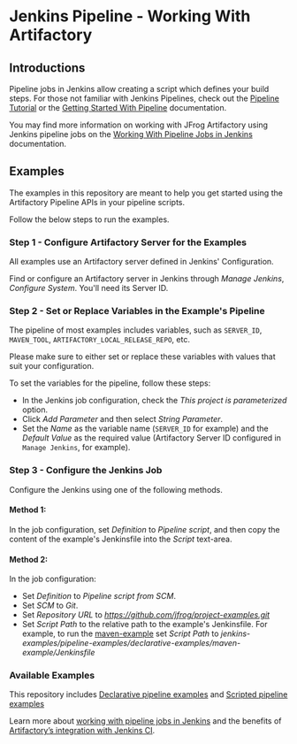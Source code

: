 # Jenkins Pipeline - Working With Artifactory

## Introductions
Pipeline jobs in Jenkins allow creating a script which defines your build steps. 
For those not familiar with Jenkins Pipelines, check out the [Pipeline Tutorial](https://github.com/jenkinsci/pipeline-plugin/blob/master/TUTORIAL.md) or the [Getting Started With Pipeline](https://jenkins.io/doc/book/pipeline/) documentation.

You may find more information on working with JFrog Artifactory using Jenkins pipeline jobs on the [Working With Pipeline Jobs in Jenkins](https://www.jfrog.com/confluence/display/RTF/Working+With+Pipeline+Jobs+in+Jenkins) documentation.

## Examples
The examples in this repository are meant to help you get started using the Artifactory Pipeline APIs in your pipeline scripts.

Follow the below steps to run the examples.

### Step 1 - Configure Artifactory Server for the Examples
All examples use an Artifactory server defined in Jenkins' Configuration.

Find or configure an Artifactory server in Jenkins through *Manage Jenkins*, *Configure System*. You'll need its Server ID.

### Step 2 - Set or Replace Variables in the Example's Pipeline
The pipeline of most examples includes variables, such as `SERVER_ID`, `MAVEN_TOOL`, `ARTIFACTORY_LOCAL_RELEASE_REPO`, etc.

Please make sure to either set or replace these variables with values that suit your configuration.

To set the variables for the pipeline, follow these steps:

* In the Jenkins job configuration, check the *This project is parameterized* option.
* Click *Add Parameter* and then select *String Parameter*.
* Set the *Name* as the variable name (`SERVER_ID` for example) and the *Default Value* as the required value (Artifactory Server ID configured in `Manage Jenkins`, for example).

### Step 3 - Configure the Jenkins Job
Configure the Jenkins using one of the following methods.
#### Method 1:
In the job configuration, set *Definition* to *Pipeline script*,
and then copy the content of the example's Jenkinsfile into the *Script* text-area.
#### Method 2:
In the job configuration:
* Set *Definition* to *Pipeline script from SCM*.
* Set *SCM* to *Git*.
* Set *Repository URL* to *https://github.com/jfrog/project-examples.git*
* Set *Script Path* to the relative path to the example's Jenkinsfile. For example, to run the [maven-example](declarative-examples/maven-example/Jenkinsfile) set *Script Path* to *jenkins-examples/pipeline-examples/declarative-examples/maven-example/Jenkinsfile* 

### Available Examples
This repository includes [Declarative pipeline examples](declarative-examples) and [Scripted pipeline examples](scripted-examples)

Learn more about [working with pipeline jobs in Jenkins](https://www.jfrog.com/confluence/display/RTF/Working+With+Pipeline+Jobs+in+Jenkins) and the benefits of [Artifactory’s integration with Jenkins CI](https://jfrog.com/integration/jenkins-ci/).
